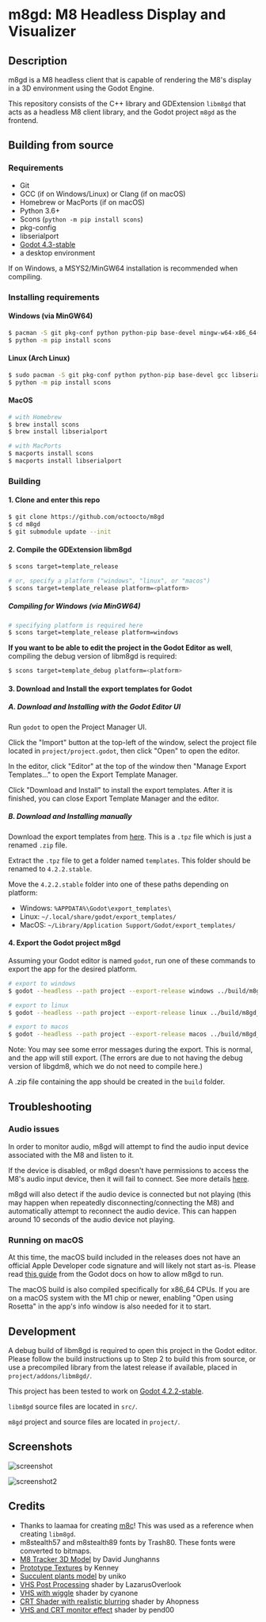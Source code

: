 
# m8gd: M8 Headless Display and Visualizer

## Description

m8gd is a M8 headless client that is capable of rendering the M8's display in a 3D environment using the Godot Engine.

This repository consists of the C++ library and GDExtension `libm8gd` that acts as a headless M8 client library, and the Godot project `m8gd` as the frontend.

## Building from source

### Requirements

- Git
- GCC (if on Windows/Linux) or Clang (if on macOS)
- Homebrew or MacPorts (if on macOS)
- Python 3.6+
- Scons (`python -m pip install scons`)
- pkg-config
- libserialport
- [Godot 4.3-stable](https://godotengine.org/download/archive/4.3-stable/)
- a desktop environment

If on Windows, a MSYS2/MinGW64 installation is recommended when compiling.

### Installing requirements

#### Windows (via MinGW64)

```bash
$ pacman -S git pkg-conf python python-pip base-devel mingw-w64-x86_64-gcc mingw-w64-x86_64-libserialport
$ python -m pip install scons
```

#### Linux (Arch Linux)

```bash
$ sudo pacman -S git pkg-conf python python-pip base-devel gcc libserialport
$ python -m pip install scons
```

#### MacOS

```bash
# with Homebrew
$ brew install scons
$ brew install libserialport

# with MacPorts
$ macports install scons
$ macports install libserialport
```

### Building

#### 1. Clone and enter this repo
```bash
$ git clone https://github.com/octoocto/m8gd
$ cd m8gd
$ git submodule update --init
```

#### 2. Compile the GDExtension libm8gd
```bash
$ scons target=template_release

# or, specify a platform ("windows", "linux", or "macos")
$ scons target=template_release platform=<platform>
```
##### Compiling for Windows (via MinGW64)
```bash
# specifying platform is required here
$ scons target=template_release platform=windows
```

__If you want to be able to edit the project in the Godot Editor as well__,
compiling the debug version of libm8gd is required:
```bash
$ scons target=template_debug platform=<platform>
```

#### 3. Download and Install the export templates for Godot

##### A. Download and Installing with the Godot Editor UI

Run `godot` to open the Project Manager UI.

Click the "Import" button at the top-left of the window, select the project file located in `project/project.godot`, then click "Open" to open the editor.

In the editor, click "Editor" at the top of the window then "Manage Export Templates..." to open the Export Template Manager.

Click "Download and Install" to install the export templates. After it is finished, you can close Export Template Manager and the editor.

##### B. Download and Installing manually

Download the export templates from [here](https://github.com/godotengine/godot-builds/releases/download/4.3-stable/Godot_v4.3-stable_export_templates.tpz). This is a `.tpz` file which is just a renamed `.zip` file.

Extract the `.tpz` file to get a folder named `templates`. This folder should be renamed to `4.2.2.stable`.

Move the `4.2.2.stable` folder into one of these paths depending on platform:
- Windows: `%APPDATA%\Godot\export_templates\`
- Linux: `~/.local/share/godot/export_templates/`
- MacOS: `~/Library/Application Support/Godot/export_templates/`

#### 4. Export the Godot project m8gd

Assuming your Godot editor is named `godot`, run one of these commands to export the app for the desired platform.

```sh
# export to windows
$ godot --headless --path project --export-release windows ../build/m8gd_windows.zip

# export to linux
$ godot --headless --path project --export-release linux ../build/m8gd_linux.zip

# export to macos
$ godot --headless --path project --export-release macos ../build/m8gd_macos.zip
```

Note: You may see some error messages during the export. This is normal, and the app will still export.
(The errors are due to not having the debug version of libgdm8, which we do not need to compile here.)

A .zip file containing the app should be created in the `build` folder.

## Troubleshooting

### Audio issues

In order to monitor audio, m8gd will attempt to find the audio input device associated with the M8 and listen to it.

If the device is disabled, or m8gd doesn't have permissions to access the M8's audio input device, then it will fail to connect.
See more details [here](https://docs.godotengine.org/en/4.2/classes/class_projectsettings.html#class-projectsettings-property-audio-driver-enable-input).

m8gd will also detect if the audio device is connected but not playing (this may happen when repeatedly disconnecting/connecting the M8) and automatically attempt to reconnect the audio device. This can happen around 10 seconds of the audio device not playing.

### Running on macOS

At this time, the macOS build included in the releases does not have an official Apple Developer code signature and will likely not start as-is. Please read [this guide](https://docs.godotengine.org/en/stable/tutorials/export/running_on_macos.html#app-is-signed-including-ad-hoc-signatures-but-not-notarized) from the Godot docs on how to allow m8gd to run.

The macOS build is also compiled specifically for x86_64 CPUs. If you are on a macOS system with the M1 chip or newer, enabling "Open using Rosetta" in the app's info window is also needed for it to start.

## Development

A debug build of libm8gd is required to open this project in the Godot editor.
Please follow the build instructions up to Step 2 to build this from source, or use a precompiled library from the latest release if available, placed in `project/addons/libm8gd/`.

This project has been tested to work on [Godot 4.2.2-stable](https://godotengine.org/download/archive/4.2.2-stable/).

`libm8gd` source files are located in `src/`.

`m8gd` project and source files are located in `project/`.

## Screenshots

![screenshot](screenshot.png)

![screenshot2](screenshot2.png)

## Credits

- Thanks to laamaa for creating [m8c](https://github.com/laamaa/m8c)! This was used as a reference when creating `libm8gd`.
- m8stealth57 and m8stealth89 fonts by Trash80. These fonts were converted to bitmaps.
- [M8 Tracker 3D Model](https://sketchfab.com/3d-models/dirtywave-m8-tracker-05ba530f902e4474b0e01ae2750eec3c) by David Junghanns
- [Prototype Textures](https://kenney-assets.itch.io/prototype-textures) by Kenney
- [Succulent plants model](https://sketchfab.com/3d-models/succulent-plants-ea9a2df2a598410f9f63ba9380795f92) by uniko
- [VHS Post Processing](https://godotshaders.com/shader/vhs-post-processing/) shader by LazarusOverlook
- [VHS with wiggle](https://godotshaders.com/shader/vhs/) shader by cyanone
- [CRT Shader with realistic blurring](https://godotshaders.com/shader/crt-shader-with-realistic-blurring/) shader by Ahopness
- [VHS and CRT monitor effect](godotshaders.com/shader/VHS-and-CRT-monitor-effect) shader by pend00